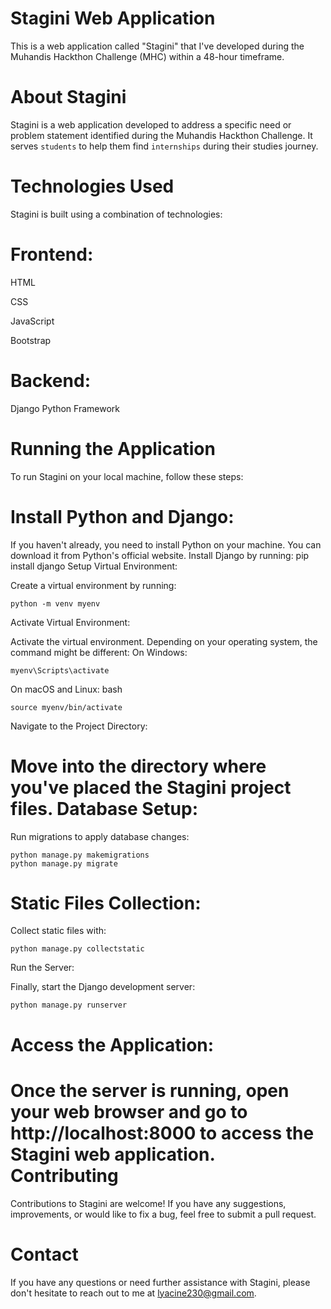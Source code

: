 Stagini Web Application
=======================
This is a web application called "Stagini" that I've developed during the Muhandis Hackthon Challenge (MHC) within a 48-hour timeframe.

About Stagini
=============
Stagini is a web application developed to address a specific need or problem statement identified during the Muhandis Hackthon Challenge. It serves `students` to help them find `internships` during their studies journey.

Technologies Used
=================
Stagini is built using a combination of technologies:

Frontend:
=========

HTML

CSS

JavaScript

Bootstrap

Backend:
========

Django Python Framework

Running the Application
=======================
To run Stagini on your local machine, follow these steps:

Install Python and Django:
==========================

If you haven't already, you need to install Python on your machine. You can download it from Python's official website.
Install Django by running: pip install django
Setup Virtual Environment:

Create a virtual environment by running:
```
python -m venv myenv
```
Activate Virtual Environment:

Activate the virtual environment. Depending on your operating system, the command might be different:
On Windows:
```
myenv\Scripts\activate
```
On macOS and Linux:
bash
```
source myenv/bin/activate
```
Navigate to the Project Directory:

Move into the directory where you've placed the Stagini project files.
Database Setup:
===============
Run migrations to apply database changes:
```
python manage.py makemigrations
python manage.py migrate
```
Static Files Collection:
========================

Collect static files with:
```
python manage.py collectstatic
```
Run the Server:

Finally, start the Django development server:
```
python manage.py runserver
```
Access the Application:
=======================
Once the server is running, open your web browser and go to http://localhost:8000 to access the Stagini web application.
Contributing
============
Contributions to Stagini are welcome! If you have any suggestions, improvements, or would like to fix a bug, feel free to submit a pull request.

Contact
=======
If you have any questions or need further assistance with Stagini, please don't hesitate to reach out to me at lyacine230@gmail.com.






